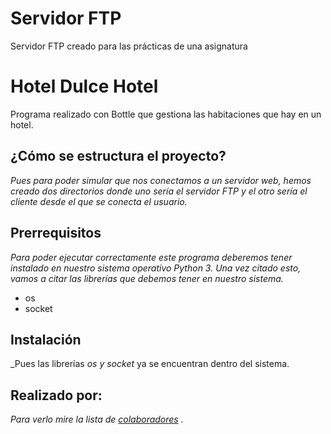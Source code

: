 # Servidor FTP
Servidor FTP creado para las prácticas de una asignatura
# Hotel Dulce Hotel
Programa realizado con Bottle que gestiona las habitaciones que hay en un hotel.

## ¿Cómo se estructura el proyecto?
_Pues para poder simular que nos conectamos a un servidor web, hemos creado dos directorios donde uno sería el servidor FTP
y el otro sería el cliente desde el que se conecta el usuario._

## Prerrequisitos
_Para poder ejecutar correctamente este programa deberemos tener instalado en nuestro sistema operativo Python 3.
Una vez citado esto, vamos a citar las librerías que debemos tener en nuestro sistema._
* os
* socket

## Instalación
_Pues las librerías *os y socket* ya se encuentran dentro del sistema.

## Realizado por:
_Para verlo mire la lista de [colaboradores](https://github.com/PaCoders/Hotel-dulce-hotel/graphs/contributors) ._
